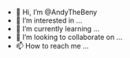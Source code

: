 - 👋 Hi, I’m @AndyTheBeny
- 👀 I’m interested in ...
- 🌱 I’m currently learning ...
- 💞️ I’m looking to collaborate on ...
- 📫 How to reach me ...

<!---
AndyTheBeny/AndyTheBeny is a ✨ special ✨ repository because its `README.md` (this file) appears on your GitHub profile.
You can click the Preview link to take a look at your changes.
--->
